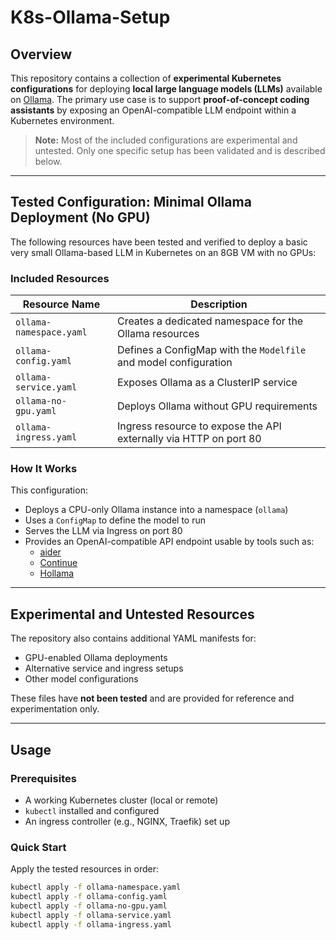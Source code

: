 # K8s-Ollama-Setup

## Overview

This repository contains a collection of **experimental Kubernetes configurations** for deploying **local large language models (LLMs)** available on [Ollama](https://ollama.com/). The primary use case is to support **proof-of-concept coding assistants** by exposing an OpenAI-compatible LLM endpoint within a Kubernetes environment.

> **Note:** Most of the included configurations are experimental and untested. Only one specific setup has been validated and is described below.

---

## Tested Configuration: Minimal Ollama Deployment (No GPU)

The following resources have been tested and verified to deploy a basic very small Ollama-based LLM in Kubernetes on an 8GB VM with no GPUs:

### Included Resources

| Resource Name           | Description                                                       |
|-------------------------|-------------------------------------------------------------------|
| `ollama-namespace.yaml` | Creates a dedicated namespace for the Ollama resources             |
| `ollama-config.yaml`    | Defines a ConfigMap with the `Modelfile` and model configuration   |
| `ollama-service.yaml`   | Exposes Ollama as a ClusterIP service                              |
| `ollama-no-gpu.yaml`    | Deploys Ollama without GPU requirements                            |
| `ollama-ingress.yaml`   | Ingress resource to expose the API externally via HTTP on port 80  |

### How It Works

This configuration:
- Deploys a CPU-only Ollama instance into a namespace (`ollama`)
- Uses a `ConfigMap` to define the model to run
- Serves the LLM via Ingress on port 80
- Provides an OpenAI-compatible API endpoint usable by tools such as:
  - [aider](https://github.com/paul-gauthier/aider)
  - [Continue](https://github.com/continuedev/continue)
  - [Hollama](https://github.com/fmaclen/hollama)

---

## Experimental and Untested Resources

The repository also contains additional YAML manifests for:

- GPU-enabled Ollama deployments
- Alternative service and ingress setups
- Other model configurations

These files have **not been tested** and are provided for reference and experimentation only.

---

## Usage

### Prerequisites

- A working Kubernetes cluster (local or remote)
- `kubectl` installed and configured
- An ingress controller (e.g., NGINX, Traefik) set up

### Quick Start

Apply the tested resources in order:

```bash
kubectl apply -f ollama-namespace.yaml
kubectl apply -f ollama-config.yaml
kubectl apply -f ollama-no-gpu.yaml
kubectl apply -f ollama-service.yaml
kubectl apply -f ollama-ingress.yaml

